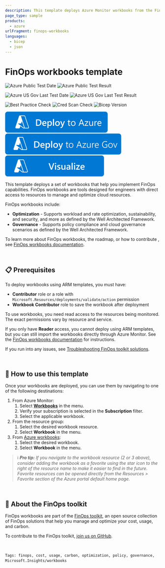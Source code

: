 ```yaml
---
description: This template deploys Azure Monitor workbooks from the FinOps toolkit that can help engineers perform key tasks defined by the FinOps Framework.
page_type: sample
products:
  - azure
urlFragment: finops-workbooks
languages:
  - bicep
  - json
---
```


# FinOps workbooks template

![Azure Public Test Date](https://azurequickstartsservice.blob.core.windows.net/badges/quickstarts/microsoft.costmanagement/finops-workbooks/PublicLastTestDate.svg)
![Azure Public Test Result](https://azurequickstartsservice.blob.core.windows.net/badges/quickstarts/microsoft.costmanagement/finops-workbooks/PublicDeployment.svg)

![Azure US Gov Last Test Date](https://azurequickstartsservice.blob.core.windows.net/badges/quickstarts/microsoft.costmanagement/finops-workbooks/FairfaxLastTestDate.svg)
![Azure US Gov Last Test Result](https://azurequickstartsservice.blob.core.windows.net/badges/quickstarts/microsoft.costmanagement/finops-workbooks/FairfaxDeployment.svg)

![Best Practice Check](https://azurequickstartsservice.blob.core.windows.net/badges/quickstarts/microsoft.costmanagement/finops-workbooks/BestPracticeResult.svg)
![Cred Scan Check](https://azurequickstartsservice.blob.core.windows.net/badges/quickstarts/microsoft.costmanagement/finops-workbooks/CredScanResult.svg)
![Bicep Version](https://azurequickstartsservice.blob.core.windows.net/badges/quickstarts/microsoft.costmanagement/finops-workbooks/BicepVersion.svg)

[![Deploy To Azure](https://raw.githubusercontent.com/Azure/azure-quickstart-templates/master/1-CONTRIBUTION-GUIDE/images/deploytoazure.svg?sanitize=true)](https://portal.azure.com/#create/Microsoft.Template/uri/https%3A%2F%2Fraw.githubusercontent.com%2FAzure%2Fazure-quickstart-templates%2Fmaster%2Fquickstarts%2Fmicrosoft.costmanagement%2Ffinops-workbooks%2Fazuredeploy.json/createUIDefinitionUri/https%3A%2F%2Fraw.githubusercontent.com%2FAzure%2Fazure-quickstart-templates%2Fmaster%2Fquickstarts%2Fmicrosoft.costmanagement%2Ffinops-workbooks%2FcreateUiDefinition.json)
[![Deploy To Azure US Gov](https://raw.githubusercontent.com/Azure/azure-quickstart-templates/master/1-CONTRIBUTION-GUIDE/images/deploytoazuregov.svg?sanitize=true)](https://portal.azure.us/#create/Microsoft.Template/uri/https%3A%2F%2Fraw.githubusercontent.com%2FAzure%2Fazure-quickstart-templates%2Fmaster%2Fquickstarts%2Fmicrosoft.costmanagement%2Ffinops-workbooks%2Fazuredeploy.json/createUIDefinitionUri/https%3A%2F%2Fraw.githubusercontent.com%2FAzure%2Fazure-quickstart-templates%2Fmaster%2Fquickstarts%2Fmicrosoft.costmanagement%2Ffinops-workbooks%2FcreateUiDefinition.json)
[![Visualize](https://raw.githubusercontent.com/Azure/azure-quickstart-templates/master/1-CONTRIBUTION-GUIDE/images/visualizebutton.svg?sanitize=true)](http://armviz.io/#/?load=https%3A%2F%2Fraw.githubusercontent.com%2FAzure%2Fazure-quickstart-templates%2Fmaster%2Fquickstarts%2Fmicrosoft.costmanagement%2Ffinops-workbooks%2Fazuredeploy.json)

This template deploys a set of workbooks that help you implement FinOps capabilities. FinOps workbooks are tools designed for engineers with direct access to resources to manage and optimize cloud resources.

FinOps workbooks include:

- **Optimization** - Supports workload and rate optimization, sustainability, and security, and more as defined by the Well Architected Framework.
- **Governance** - Supports policy compliance and cloud governance scenarios as defined by the Well Architected Framework.

To learn more about FinOps workbooks, the roadmap, or how to contribute , see [FinOps workbooks documentation](https://aka.ms/finops/workbooks).

<br>

## 📋 Prerequisites

To deploy workbooks using ARM templates, you must have:
- **Contributor** role or a role with `Microsoft.Resources/deployments/validate/action` permission
- **Workbook Contributor** role to save the workbook after deployment

To use workbooks, you need read access to the resources being monitored. The exact permissions vary by resource and service.

If you only have **Reader** access, you cannot deploy using ARM templates, but you can still import the workbooks directly through Azure Monitor. See the [FinOps workbooks documentation](https://aka.ms/finops/workbooks) for instructions.

If you run into any issues, see [Troubleshooting FinOps toolkit solutions](https://aka.ms/ftk/tsg).

<br>

## 📗 How to use this template

Once your workbooks are deployed, you can use them by navigating to one of the following destinations:

1. From Azure Monitor:
   1. Select [**Workbooks**](https://portal.azure.com/#view/Microsoft_Azure_Monitoring/AzureMonitoringBrowseBlade/~/workbooks) in the menu.
   2. Verify your subscription is selected in the **Subscription** filter.
   3. Select the applicable workbook.
2. From the resource group:
   1. Select the desired workbook resource.
   2. Select **Workbook** in the menu.
3. From [Azure workbooks](https://portal.azure.com/#browse/microsoft.insights%2Fworkbooks):
   1. Select the desired workbook.
   2. Select **Workbook** in the menu.

> ℹ️ _**Pro tip:** If you navigate to the workbook resource (2 or 3 above), consider adding the workbook as a favorite using the star icon to the right of the resource name to make it easier to find in the future. Favorite resources can be opened directly from the Resources > Favorite section of the Azure portal default home page._

<br>

## 🧰 About the FinOps toolkit

FinOps workbooks are part of the [FinOps toolkit](https://aka.ms/finops/toolkit), an open source collection of FinOps solutions that help you manage and optimize your cost, usage, and carbon.

To contribute to the FinOps toolkit, [join us on GitHub](https://aka.ms/ftk).

<br>

`Tags: finops, cost, usage, carbon, optimization, policy, governance, Microsoft.Insights/workbooks`
